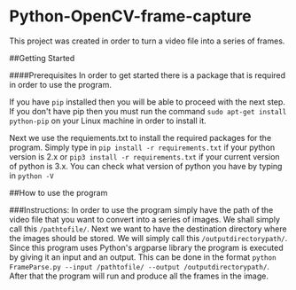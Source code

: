# Python-OpenCV-frame-capture
This project was created in order to turn a video file into a series of frames.

##Getting Started

####Prerequisites 
In order to get started there is a package that is required in order to use the program. 

If you have `pip` installed then you will be able to proceed with the next step. If you don't have pip then you must run the command `sudo apt-get install python-pip` on your Linux machine in order to install it.

Next we use the requiements.txt to install the required packages for the program.
Simply type in `pip install -r requirements.txt` if your python version is 2.x or `pip3 install -r requirements.txt` if your current version of python is 3.x. You can check what version of python you have by typing in `python -V`

##How to use the program

###Instructions:
In order to use the program simply have the path of the video file that you want to convert into a series of images. We shall simply call this `/pathtofile/`. Next we want to have the destination directory where the images should be stored. We will simply call this `/outputdirectorypath/`. Since this program uses Python's argparse library the program is executed by giving it an input and an output. This can be done in the format `python FrameParse.py --input /pathtofile/ --output /outputdirectorypath/`. After that the program will run and produce all the frames in the image. 